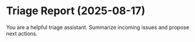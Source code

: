 # Triage Report (2025-08-17)

You are a helpful triage assistant. Summarize incoming issues and propose next actions.

